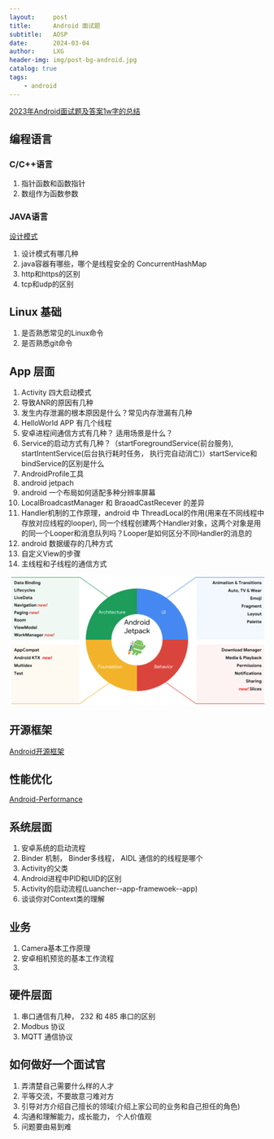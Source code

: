 ```yaml
---
layout:     post
title:      Android 面试题
subtitle:   AOSP
date:       2024-03-04
author:     LXG
header-img: img/post-bg-android.jpg
catalog: true
tags:
    - android
---
```


[2023年Android面试题及答案1w字的总结](https://juejin.cn/post/7229410335987499065)

## 编程语言

### C/C++语言

1. 指针函数和函数指针
2. 数组作为函数参数

### JAVA语言

[设计模式](https://lixiaogang03.github.io/2020/04/20/Android%E8%AE%BE%E8%AE%A1%E6%A8%A1%E5%BC%8F/)

1. 设计模式有哪几种
2. java容器有哪些，哪个是线程安全的 ConcurrentHashMap
3. http和https的区别
4. tcp和udp的区别

## Linux 基础

1. 是否熟悉常见的Linux命令
2. 是否熟悉git命令

## App 层面

1. Activity 四大启动模式
2. 导致ANR的原因有几种
3. 发生内存泄漏的根本原因是什么？常见内存泄漏有几种
4. HelloWorld APP 有几个线程
5. 安卓进程间通信方式有几种？ 适用场景是什么？
6. Service的启动方式有几种？（startForegroundService(前台服务), startIntentService(后台执行耗时任务， 执行完自动消亡)）startService和bindService的区别是什么
7. AndroidProfile工具
8. android jetpach
9. android 一个布局如何适配多种分辨率屏幕
10. LocalBroadcastManager 和 BraoadCastRecever 的差异
11. Handler机制的工作原理，android 中 ThreadLocal的作用(用来在不同线程中存放对应线程的looper), 同一个线程创建两个Handler对象，这两个对象是用的同一个Looper和消息队列吗？Looper是如何区分不同Handler的消息的
12. android 数据缓存的几种方式
13. 自定义View的步骤
14. 主线程和子线程的通信方式

![jetpack](/images/jetpack/jetpack.png)

## 开源框架

[Android开源框架](https://lixiaogang03.github.io/2020/07/15/Android%E5%BC%80%E6%BA%90%E6%A1%86%E6%9E%B6/)

## 性能优化

[Android-Performance](https://lixiaogang03.github.io/2021/01/15/Android-Performance%E4%B9%8B%E6%B5%81%E7%95%85%E6%80%A7/)

## 系统层面

1. 安卓系统的启动流程
2. Binder 机制， Binder多线程， AIDL 通信的的线程是哪个
3. Activity的父类
4. Android进程中PID和UID的区别
5. Activity的启动流程(Luancher--app-framewoek--app)
6. 谈谈你对Context类的理解


## 业务

1. Camera基本工作原理
2. 安卓相机预览的基本工作流程
3. 

## 硬件层面

1. 串口通信有几种， 232 和 485 串口的区别
2. Modbus 协议
3. MQTT 通信协议

## 如何做好一个面试官

1. 弄清楚自己需要什么样的人才
2. 平等交流，不要故意刁难对方
3. 引导对方介绍自己擅长的领域(介绍上家公司的业务和自己担任的角色)
4. 沟通和理解能力，成长能力， 个人价值观
5. 问题要由易到难





